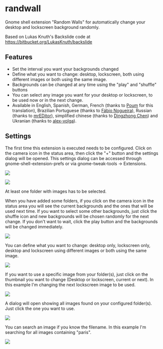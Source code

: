 randwall
========

Gnome shell extension "Random Walls" for automatically change your desktop and lockscreen background randomly.

Based on Lukas Knuth's Backslide code at https://bitbucket.org/LukasKnuth/backslide

Features
--------

* Set the interval you want your backgrounds changed
* Define what you want to change: desktop, lockscreen, both using different images or both using the same image.
* Backgrounds can be changed at any time using the "play" and "shuffle" buttons
* You can select any image you want for your desktop or lockscreen, to be used now or in the next change.
* Available in English, Spanish, German, French (thanks to [Poum](https://github.com/poum) for this translation), Brazilian Portuguese (thanks to [Fábio Nogueira](https://github.com/frnogueira)), Russian (thanks to [mrEDitor](https://github.com/mreditor)), simplified chinese (thanks to [Dingzhong Chen](https://github.com/wsxy162)) and Ukranian (thanks to [alex-volga](https://github.com/alex-volga)).

Settings
--------

The first time this extension is executed needs to be configured. Click on the camera icon in the status area, then click the "+" button and the settings dialog will be opened. This settings dialog can be accessed through gnome-shell-extension-prefs or via gnome-tweak-tools -> Extensions.

![](https://github.com/rodakorn/randwall/blob/master/_screenshots/1.png)

![](https://github.com/rodakorn/randwall/blob/master/_screenshots/2.png)

At least one folder with images has to be selected. 

When you have added some folders, if you click on the camera icon in the status area you will see the current backgrounds and the ones that will be used next time. If you want to select some other backgrounds, just click the shuffle icon and new backgrounds will be chosen randomly for the next change. If you don't want to wait, click the play button and the backgrounds will be changed immediately.

![](https://github.com/rodakorn/randwall/blob/master/_screenshots/3.png)

You can define what you want to change: desktop only, lockscreen only, desktop and lockscreen using different images or both using the same image.

![](https://github.com/rodakorn/randwall/blob/master/_screenshots/4.png)

If you want to use a specific image from your folder(s), just click on the thumbnail you want to change (Desktop or lockscreen, current or next). In this example I'm changing the next lockscreen image to be used.

![](https://github.com/rodakorn/randwall/blob/master/_screenshots/5.png)

A dialog will open showing all images found on your configured folder(s). Just click the one you want to use.

![](https://github.com/rodakorn/randwall/blob/master/_screenshots/6.png)

You can search an image if you know the filename. In this example I'm searching for all images containing "paris".

![](https://github.com/rodakorn/randwall/blob/master/_screenshots/7.png)

